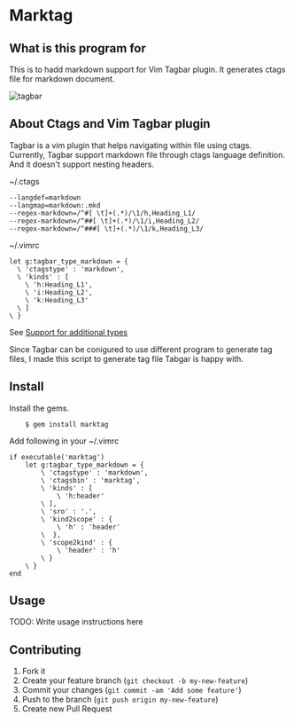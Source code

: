 # Marktag

## What is this program for

This is to hadd markdown support for Vim Tagbar plugin.
It generates ctags file for markdown document. 

![tagbar](https://github.com/t4ku/marktag/raw/master/screenshot.png "screenshot")

## About Ctags and Vim Tagbar  plugin

Tagbar is a vim plugin that helps navigating within file
using ctags. Currently, Tagbar support markdown file through ctags language definition.
And it doesn't support nesting headers.

~/.ctags
```
--langdef=markdown
--langmap=markdown:.mkd
--regex-markdown=/^#[ \t]+(.*)/\1/h,Heading_L1/
--regex-markdown=/^##[ \t]+(.*)/\1/i,Heading_L2/
--regex-markdown=/^###[ \t]+(.*)/\1/k,Heading_L3/
```

~/.vimrc
```
let g:tagbar_type_markdown = {
  \ 'ctagstype' : 'markdown',
  \ 'kinds' : [
    \ 'h:Heading_L1',
    \ 'i:Heading_L2',
    \ 'k:Heading_L3'
  \ ]
\ }
```
See [Support for additional types](https://github.com/majutsushi/tagbar/wiki)

Since Tagbar can be conigured to use different 
program to generate tag files, I made this script to 
generate tag file Tabgar is happy with.

## Install

Install the gems.

```
    $ gem install marktag
```

Add following in your ~/.vimrc

```
if executable('marktag')
    let g:tagbar_type_markdown = {
        \ 'ctagstype' : 'markdown',
        \ 'ctagsbin' : 'marktag',
        \ 'kinds' : [
            \ 'h:header'
        \ ],
        \ 'sro' : '.',
        \ 'kind2scope' : {
            \ 'h' : 'header'
        \  },
        \ 'scope2kind' : {
            \ 'header' : 'h'
        \ }
    \ }
end
```

## Usage

TODO: Write usage instructions here

## Contributing

1. Fork it
2. Create your feature branch (`git checkout -b my-new-feature`)
3. Commit your changes (`git commit -am 'Add some feature'`)
4. Push to the branch (`git push origin my-new-feature`)
5. Create new Pull Request
